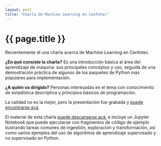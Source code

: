 ```yaml
---
layout: post
title: "Charla de Machine Learning en Cenfotec"
---
```


{{ page.title }}
================

Recientemente dí una charla acerca de Machine Learning en Cenfotec.

<b>¿En qué consiste la charla?</b>
Es una introducción básica al área del aprendizaje de máquina: sus principales conceptos y uso, seguida de una demostración práctica de algunos de los paquetes de Python más populares para implementación.

<b>¿A quién va dirigido?</b>
Personas interesadas en el tema con conocimiento de estadística descriptiva y principios básicos de programación.

La calidad no es la mejor, pero la presentación fue grabada y <a href="https://www.facebook.com/Cenfotec/videos/2108855795863887">puede encontrarse acá</a>.

El material de esta charla <a href="http://www.fireblend.com/charla-ml.zip">puede descargarse acá</a>, e incluye un Jupyter Notebook que puede ejecutarse con fragmentos de código de ejemplo ilustrando tareas comunes de ingestión, exploración y transformación, así como varios ejemplos del uso de algoritmos de aprendizaje supervisado y no supervisado en Python.
